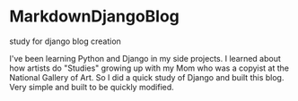 # MarkdownDjangoBlog
study for django blog creation

I've been learning Python and Django in my side projects. I learned about how artists do "Studies" growing up with my Mom who was a copyist at the National Gallery of Art. So I did a quick study of Django and built this blog. Very simple and built to be quickly modified.
